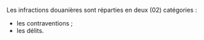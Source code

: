 Les infractions douanières sont réparties en deux
(02) catégories :
- les contraventions ;
- les délits.